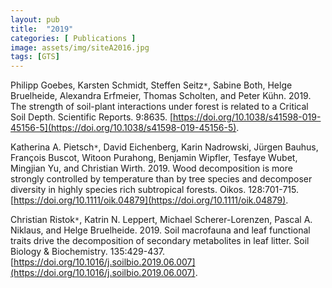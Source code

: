 ```yaml
---
layout: pub
title:  "2019"
categories: [ Publications ]
image: assets/img/siteA2016.jpg
tags: [GTS]
---
```

Philipp Goebes, Karsten Schmidt, Steffen Seitz<code>&ast;</code>, Sabine Both, Helge Bruelheide, Alexandra Erfmeier, Thomas Scholten, and Peter Kühn. 2019. The strength of soil-plant interactions under forest is related to a Critical Soil Depth. Scientific Reports. 9:8635. [https://doi.org/10.1038/s41598-019-45156-5](https://doi.org/10.1038/s41598-019-45156-5).


Katherina A. Pietsch<code>&ast;</code>, David Eichenberg, Karin Nadrowski, Jürgen Bauhus, François Buscot, Witoon Purahong, Benjamin Wipfler, Tesfaye Wubet, Mingjian Yu, and Christian Wirth. 2019. Wood decomposition is more strongly controlled by temperature than by tree species and decomposer diversity in highly species rich subtropical forests. Oikos. 128:701-715. [https://doi.org/10.1111/oik.04879](https://doi.org/10.1111/oik.04879).


Christian Ristok<code>&ast;</code>, Katrin N. Leppert, Michael Scherer-Lorenzen, Pascal A. Niklaus, and Helge Bruelheide. 2019. Soil macrofauna and leaf functional traits drive the decomposition of secondary metabolites in leaf litter. Soil Biology & Biochemistry. 135:429-437. [https://doi.org/10.1016/j.soilbio.2019.06.007](https://doi.org/10.1016/j.soilbio.2019.06.007).
